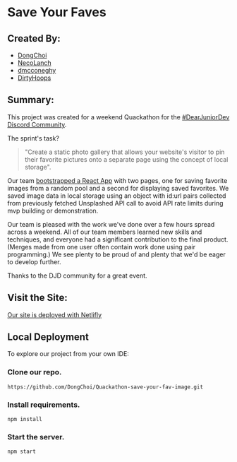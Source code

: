 # Save Your Faves

## Created By: 
- [DongChoi](https://github.com/DongChoi)
- [NecoLanch](https://github.com/Necolanch)
- [dmcconeghy](https://github.com/dmcconeghy)
- [DirtyHoops](https://github.com/dirtyhoops)

## Summary:
This project was created for a weekend Quackathon for the [#DearJuniorDev Discord Community](https://discord.gg/ZNzK3YeG).

The sprint's task? 

>"Create a static photo gallery that allows your website's visitor to pin their favorite pictures onto a separate page using the concept of local storage".

Our team [bootstrapped a React App](https://github.com/facebook/create-react-app) with two pages, one for saving favorite images from a random pool and a second for displaying saved favorites. We saved image data in local storage using an object with id:url pairs collected from previously fetched Unsplashed API call to avoid API rate limits during mvp building or demonstration. 

Our team is pleased with the work we've done over a few hours spread across a weekend. All of our team members learned new skills and techniques, and everyone had a significant contribution to the final product. (Merges made from one user often contain work done using pair programming.) We see plenty to be proud of and plenty that we'd be eager to develop further. 

Thanks to the DJD community for a great event. 

## Visit the Site:
[Our site is deployed with Netlifly](https://main--meek-genie-b218c4.netlify.app/)

## Local Deployment
To explore our project from your own IDE: 

### Clone our repo.
`https://github.com/DongChoi/Quackathon-save-your-fav-image.git`

### Install requirements. 
`npm install` 

### Start the server. 
`npm start` 